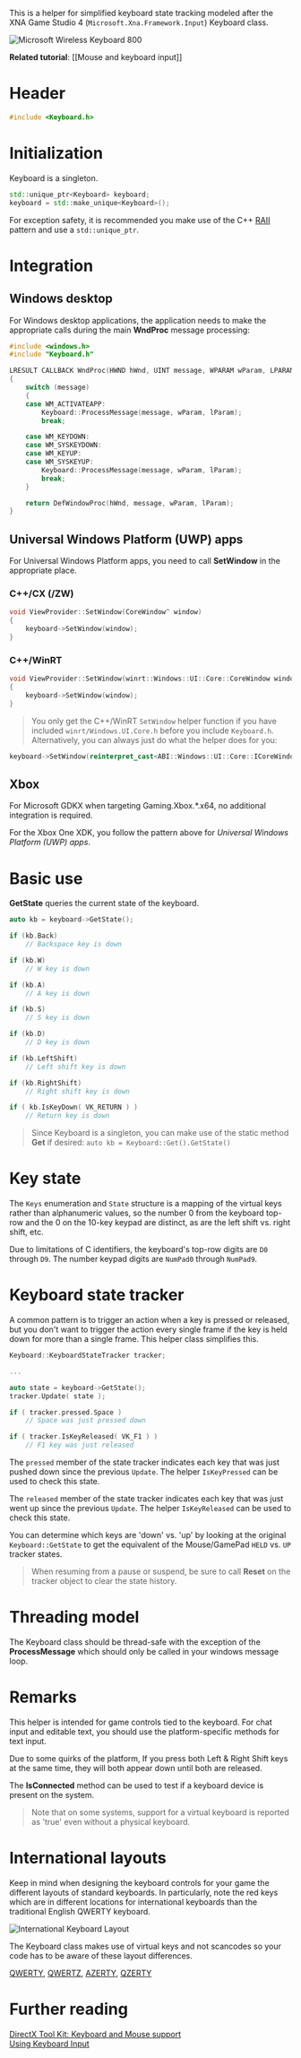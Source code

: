 This is a helper for simplified keyboard state tracking modeled after the XNA Game Studio 4 (``Microsoft.Xna.Framework.Input``) Keyboard class.

![Microsoft Wireless Keyboard 800](https://github.com/Microsoft/DirectXTK/wiki/images/wirelesskeyboard.jpg)

**Related tutorial**: [[Mouse and keyboard input]]

# Header
```cpp
#include <Keyboard.h>
```

# Initialization
Keyboard is a singleton.

```cpp
std::unique_ptr<Keyboard> keyboard;
keyboard = std::make_unique<Keyboard>();
```

For exception safety, it is recommended you make use of the C++ [RAII](http://en.wikipedia.org/wiki/Resource_Acquisition_Is_Initialization) pattern and use a ``std::unique_ptr``.

# Integration

## Windows desktop
For Windows desktop applications, the application needs to make the appropriate calls during the main **WndProc** message processing:

```cpp
#include <windows.h>
#include "Keyboard.h"

LRESULT CALLBACK WndProc(HWND hWnd, UINT message, WPARAM wParam, LPARAM lParam)
{
    switch (message)
    {
    case WM_ACTIVATEAPP:
        Keyboard::ProcessMessage(message, wParam, lParam);
        break;

    case WM_KEYDOWN:
    case WM_SYSKEYDOWN:
    case WM_KEYUP:
    case WM_SYSKEYUP:
        Keyboard::ProcessMessage(message, wParam, lParam);
        break;
    }

    return DefWindowProc(hWnd, message, wParam, lParam);
}
```

## Universal Windows Platform (UWP) apps
For Universal Windows Platform apps, you need to call **SetWindow** in the appropriate place.

### C++/CX (/ZW)

```cpp
void ViewProvider::SetWindow(CoreWindow^ window)
{
    keyboard->SetWindow(window);
}
```

### C++/WinRT

```cpp
void ViewProvider::SetWindow(winrt::Windows::UI::Core::CoreWindow window window)
{
    keyboard->SetWindow(window);
}
```

> You only get the C++/WinRT ``SetWindow`` helper function if you have included ``winrt/Windows.UI.Core.h`` before you include ``Keyboard.h``. Alternatively, you can always just do what the helper does for you:

```cpp
keyboard->SetWindow(reinterpret_cast<ABI::Windows::UI::Core::ICoreWindow*>(winrt::get_abi(window)));
```

## Xbox

For Microsoft GDKX when targeting Gaming.Xbox.*.x64, no additional integration is required.

For the Xbox One XDK, you follow the pattern above for *Universal Windows Platform (UWP) apps*.

# Basic use

**GetState** queries the current state of the keyboard.

```cpp
auto kb = keyboard->GetState();

if (kb.Back)
    // Backspace key is down

if (kb.W)
    // W key is down

if (kb.A)
    // A key is down

if (kb.S)
    // S key is down

if (kb.D)
    // D key is down

if (kb.LeftShift)
    // Left shift key is down

if (kb.RightShift)
    // Right shift key is down

if ( kb.IsKeyDown( VK_RETURN ) )
    // Return key is down
```

> Since Keyboard is a singleton, you can make use of the static method **Get** if desired: ``auto kb = Keyboard::Get().GetState()``

# Key state

The ``Keys`` enumeration and ``State`` structure is a mapping of the virtual keys rather than alphanumeric values, so the number 0 from the keyboard top-row and the 0 on the 10-key keypad are distinct, as are the left shift vs. right shift, etc.

Due to limitations of C identifiers, the keyboard's top-row digits are ``D0`` through ``D9``. The number keypad digits are ``NumPad0`` through ``NumPad9``.

# Keyboard state tracker

A common pattern is to trigger an action when a key is pressed or released, but you don't want to trigger the action every single frame if the key is held down for more than a single frame. This helper class simplifies this.

```cpp
Keyboard::KeyboardStateTracker tracker;

...

auto state = keyboard->GetState();
tracker.Update( state );

if ( tracker.pressed.Space )
    // Space was just pressed down

if ( tracker.IsKeyReleased( VK_F1 ) )
    // F1 key was just released
```

The ``pressed`` member of the state tracker indicates each key that was just pushed down since the previous ``Update``. The helper ``IsKeyPressed`` can be used to check this state.

The ``released`` member of the state tracker indicates each key that was just went up since the previous ``Update``. The helper ``IsKeyReleased`` can be used to check this state.

You can determine which keys are 'down' vs. 'up' by looking at the original ``Keyboard::GetState`` to get the equivalent of the Mouse/GamePad ``HELD`` vs. ``UP`` tracker states.

> When resuming from a pause or suspend, be sure to call **Reset** on the tracker object to clear the state history.

# Threading model
The Keyboard class should be thread-safe with the exception of the **ProcessMessage** which should only be called in your windows message loop.

# Remarks
This helper is intended for game controls tied to the keyboard. For chat input and editable text, you should use the platform-specific methods for text input.

Due to some quirks of the platform, If you press both Left & Right Shift keys at the same time, they will both appear down until both are released.

The **IsConnected** method can be used to test if a keyboard device is present on the system.

> Note that on some systems, support for a virtual keyboard is reported as 'true' even without a physical keyboard.

# International layouts
Keep in mind when designing the keyboard controls for your game the different layouts of standard keyboards.  In particularly, note the red keys which are in different locations for international keyboards than the traditional English QWERTY keyboard.

![International Keyboard Layout](https://github.com/Microsoft/DirectXTK/wiki/images/KeyboardInternational.png)

The Keyboard class makes use of virtual keys and not scancodes so your code has to be aware of these layout differences.

[QWERTY](https://en.wikipedia.org/wiki/QWERTY), [QWERTZ](https://en.wikipedia.org/wiki/QWERTZ), [AZERTY](https://en.wikipedia.org/wiki/AZERTY), [QZERTY](https://en.wikipedia.org/wiki/Keyboard_layout#QZERTY)

# Further reading
[DirectX Tool Kit: Keyboard and Mouse support](https://walbourn.github.io/directx-tool-kit-keyboard-and-mouse-support/)  
[Using Keyboard Input](https://docs.microsoft.com/en-us/windows/desktop/inputdev/using-keyboard-input)  
